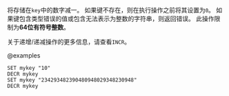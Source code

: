 将存储在`key`中的数字减一。
如果键不存在，则在执行操作之前将其设置为`0`。
如果键包含类型错误的值或包含无法表示为整数的字符串，则返回错误。
此操作限制为**64位有符号整数**。

关于递增/递减操作的更多信息，请查看`INCR`。

@examples

```cli
SET mykey "10"
DECR mykey
SET mykey "234293482390480948029348230948"
DECR mykey
```
